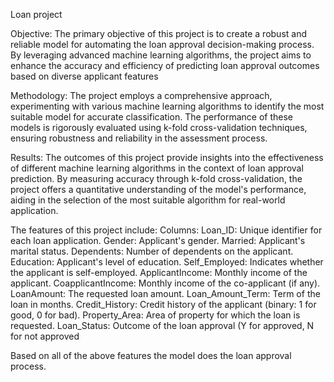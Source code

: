 Loan project

Objective:
The primary objective of this project is to create a robust and reliable model for automating the loan approval decision-making process. By leveraging advanced machine learning algorithms, the project aims to enhance the accuracy and efficiency of predicting loan approval outcomes based on diverse applicant features


Methodology:
The project employs a comprehensive approach, experimenting with various machine learning algorithms to identify the most suitable model for accurate classification. The performance of these models is rigorously evaluated using k-fold cross-validation techniques, ensuring robustness and reliability in the assessment process.


Results:
The outcomes of this project provide insights into the effectiveness of different machine learning algorithms in the context of loan approval prediction. By measuring accuracy through k-fold cross-validation, the project offers a quantitative understanding of the model's performance, aiding in the selection of the most suitable algorithm for real-world application.


The features of this project include:
Columns:
Loan_ID: Unique identifier for each loan application.
Gender: Applicant's gender.
Married: Applicant's marital status.
Dependents: Number of dependents on the applicant.
Education: Applicant's level of education.
Self_Employed: Indicates whether the applicant is self-employed.
ApplicantIncome: Monthly income of the applicant.
CoapplicantIncome: Monthly income of the co-applicant (if any).
LoanAmount: The requested loan amount.
Loan_Amount_Term: Term of the loan in months.
Credit_History: Credit history of the applicant (binary: 1 for good, 0 for bad).
Property_Area: Area of property for which the loan is requested.
Loan_Status: Outcome of the loan approval (Y for approved, N for not approved


Based on all of the above features the model does the loan approval process.
